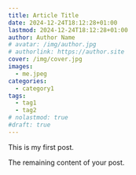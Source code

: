 ```yaml
---
title: Article Title
date: 2024-12-24T18:12:28+01:00
lastmod: 2024-12-24T18:12:28+01:00
author: Author Name
# avatar: /img/author.jpg
# authorlink: https://author.site
cover: /img/cover.jpg
images:
  - me.jpeg
categories:
  - category1
tags:
  - tag1
  - tag2
# nolastmod: true
#draft: true
---
```


This is my first post.

<!--more-->

The remaining content of your post.
